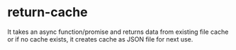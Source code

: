 # return-cache

It takes an async function/promise and returns data from existing file cache or if no cache exists, it creates cache as JSON file for next use.

